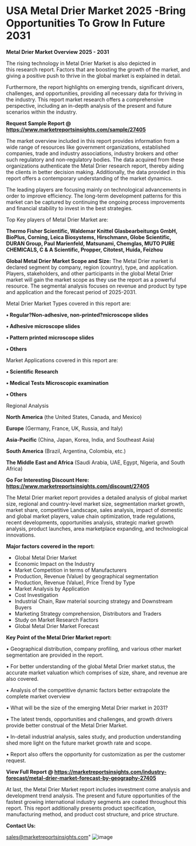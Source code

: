 # USA Metal Drier Market 2025 -Bring Opportunities To Grow In Future 2031

<Strong> Metal Drier Market Overview 2025 - 2031</strong>

The rising technology in Metal Drier Market is also depicted in this research report. Factors that are boosting the growth of the market, and giving a positive push to thrive in the global market is explained in detail.

Furthermore, the report highlights on emerging trends, significant drivers, challenges, and opportunities, providing all necessary data for thriving in the industry. This report market research offers a comprehensive perspective, including an in-depth analysis of the present and future scenarios within the industry.

<strong>Request Sample Report @ <a href=https://www.marketreportsinsights.com/sample/27405>https://www.marketreportsinsights.com/sample/27405</a></strong>

The market overview included in this report provides information from a wide range of resources like government organizations, established companies, trade and industry associations, industry brokers and other such regulatory and non-regulatory bodies. The data acquired from these organizations authenticate the Metal Drier research report, thereby aiding the clients in better decision making. Additionally, the data provided in this report offers a contemporary understanding of the market dynamics.

The leading players are focusing mainly on technological advancements in order to improve efficiency. The long-term development patterns for this market can be captured by continuing the ongoing process improvements and financial stability to invest in the best strategies.

Top Key players of Metal Drier Market are:

<strong>Thermo Fisher Scientific, Waldemar Knittel Glasbearbeitungs GmbH, BioPlus, Corning, Leica Biosystems, Hirschmann, Globe Scientific, DURAN Group, Paul Marienfeld, Matsunami, Chemglas, MUTO PURE CHEMICALS, C & A Scientific, Propper, Citotest, Huida, Feizhou</strong>

<strong><b>Global Metal Drier Market Scope and Size:</b></strong>
The Metal Drier market is declared segment by company, region (country), type, and application. Players, stakeholders, and other participants in the global Metal Drier market will gain the market scope as they use the report as a powerful resource. The segmental analysis focuses on revenue and product by type and application and the forecast period of 2025-2031.

Metal Drier Market Types covered in this report are:

<strong>• Regular?Non-adhesive, non-printed?microscope slides

• Adhesive microscope slides

• Pattern printed microscope slides

• Others</strong>

Market Applications covered in this report are:

<strong>• Scientific Research

• Medical Tests Microscopic examination

• Others</strong> 

Regional Analysis

<strong>North America</strong> (the United States, Canada, and Mexico)

<strong>Europe</strong> (Germany, France, UK, Russia, and Italy)

<strong>Asia-Pacific</strong> (China, Japan, Korea, India, and Southeast Asia)

<strong>South America</strong> (Brazil, Argentina, Colombia, etc.)

<strong>The Middle East and Africa</strong> (Saudi Arabia, UAE, Egypt, Nigeria, and South Africa)

<strong>Go For Interesting Discount Here: <a href=https://www.marketreportsinsights.com/discount/27405>https://www.marketreportsinsights.com/discount/27405</a></strong>

The Metal Drier market report provides a detailed analysis of global market size, regional and country-level market size, segmentation market growth, market share, competitive Landscape, sales analysis, impact of domestic and global market players, value chain optimization, trade regulations, recent developments, opportunities analysis, strategic market growth analysis, product launches, area marketplace expanding, and technological innovations.

<strong><b>Major factors covered in the report:</b></strong>
<ul>
  <li>Global Metal Drier Market </li>
  <li>Economic Impact on the Industry</li>
  <li>Market Competition in terms of Manufacturers</li>
  <li>Production, Revenue (Value) by geographical segmentation</li>
  <li>Production, Revenue (Value), Price Trend by Type</li>
  <li>Market Analysis by Application</li>
  <li>Cost Investigation</li>
  <li>Industrial Chain, Raw material sourcing strategy and Downstream Buyers</li>
  <li>Marketing Strategy comprehension, Distributors and Traders</li>
  <li>Study on Market Research Factors</li>
  <li>Global Metal Drier Market Forecast</li>
</ul>

<strong><b>Key Point of the Metal Drier Market report:</b></strong>

• Geographical distribution, company profiling, and various other market segmentation are provided in the report.

• For better understanding of the global Metal Drier market status, the accurate market valuation which comprises of size, share, and revenue are also covered.

• Analysis of the competitive dynamic factors better extrapolate the complete market overview

• What will be the size of the emerging Metal Drier market in 2031?

• The latest trends, opportunities and challenges, and growth drivers provide better construal of the Metal Drier Market.

• In-detail industrial analysis, sales study, and production understanding shed more light on the future market growth rate and scope.

• Report also offers the opportunity for customization as per the customer request.

<strong><b>View Full Report @ <a href=https://marketreportsinsights.com/industry-forecast/metal-drier-market-forecast-by-geography-27405>https://marketreportsinsights.com/industry-forecast/metal-drier-market-forecast-by-geography-27405</a></b></strong>


At last, the Metal Drier Market report includes investment come analysis and development trend analysis. The present and future opportunities of the fastest growing international industry segments are coated throughout this report. This report additionally presents product specification, manufacturing method, and product cost structure, and price structure.

<strong>Contact Us:</strong>

sales@marketreportsinsights.com"
![image](https://github.com/user-attachments/assets/53e888c3-16da-427b-a8c2-4c51974e9567)
